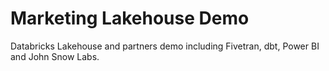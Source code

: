 # Marketing Lakehouse Demo
Databricks Lakehouse and partners demo including Fivetran, dbt, Power BI and John Snow Labs.
